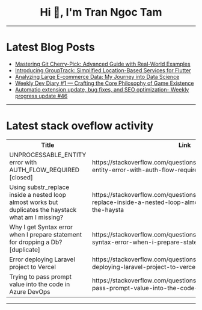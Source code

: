 <h1 align="center">Hi 👋, I'm Tran Ngoc Tam</h1>

---

# Latest Blog Posts 
<!-- BLOG-POST-LIST:START -->
- [Mastering Git Cherry-Pick: Advanced Guide with Real-World Examples](https://dev.to/314rate/mastering-git-cherry-pick-advanced-guide-with-real-world-examples-5bm3)
- [Introducing GroupTrack: Simplified Location-Based Services for Flutter](https://dev.to/ishita__14cc5a0ee7a/introducing-grouptrack-simplified-location-based-services-for-flutter-3l9i)
- [Analyzing Large E-commerce Data: My Journey into Data Science](https://dev.to/arnaud2911/analyzing-large-e-commerce-data-my-journey-into-data-science-1mbm)
- [Weekly Dev Diary #1 — Crafting the Core Philosophy of Game Existence](https://dev.to/hana_park_eins/weekly-dev-diary-1-crafting-the-core-philosophy-of-game-existence-jg3)
- [Automatio extension update, bug fixes, and SEO optimization- Weekly progress update #46](https://dev.to/shtefcs/automatio-extension-update-bug-fixes-and-seo-optimization-weekly-progress-update-46-ji9)
<!-- BLOG-POST-LIST:END -->

---

# Latest stack oveflow activity
<table>
  <tr><th>Title</th><th>Link</th></tr>
  <!-- STACKOVERFLOW:START --><tr><td>UNPROCESSABLE_ENTITY error with AUTH_FLOW_REQUIRED [closed]</td><td>https://stackoverflow.com/questions/79065047/unprocessable-entity-error-with-auth-flow-required</td></tr><tr><td>Using substr_replace inside a nested loop almost works but duplicates the haystack what am I missing?</td><td>https://stackoverflow.com/questions/79064859/using-substr-replace-inside-a-nested-loop-almost-works-but-duplicates-the-haysta</td></tr><tr><td>Why I get Syntax error when I prepare statement for dropping a Db? [duplicate]</td><td>https://stackoverflow.com/questions/79064837/why-i-get-syntax-error-when-i-prepare-statement-for-dropping-a-db</td></tr><tr><td>Error deploying Laravel project to Vercel</td><td>https://stackoverflow.com/questions/79064819/error-deploying-laravel-project-to-vercel</td></tr><tr><td>Trying to pass prompt value into the code in Azure DevOps</td><td>https://stackoverflow.com/questions/79064792/trying-to-pass-prompt-value-into-the-code-in-azure-devops</td></tr><!-- STACKOVERFLOW:END -->
</table>

---


